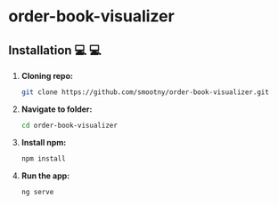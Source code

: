 # order-book-visualizer

## Installation  💻 💻 

1. **Cloning repo:**

   ```bash
   git clone https://github.com/smootny/order-book-visualizer.git
   ```

2. **Navigate to folder:**

   ```bash
   cd order-book-visualizer
   ```

3. **Install npm:**

   ```bash
   npm install
   ```

4. **Run the app:**

  
     ```bash
     ng serve
     ```

